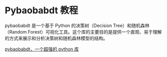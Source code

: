 # Pybaobabdt 教程

<show-structure depth="2"/>

pybaobabdt 是一个基于 Python 的决策树（Decision Tree）和随机森林（Random Forest）可视化工具。这个库的主要目的是提供一个直观、易于理解的方式来展示和分析决策树和随机森林模型的结构。


<seealso>
<category ref="ref_docs">
    <a href="https://mp.weixin.qq.com/s/x9UaZWgfS2mwb7oN2Rn-Ow">pybaobabdt，一个超强的 python 库</a>
</category>
<category ref="ref_github">
</category>
</seealso>
